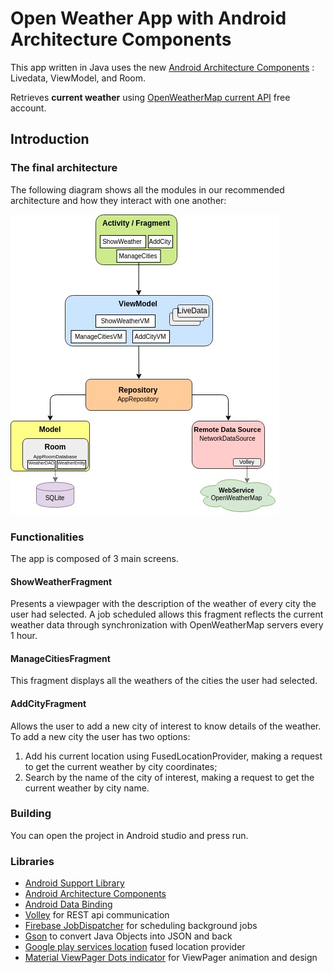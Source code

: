 # Open Weather App with Android Architecture Components

This app written in Java uses the new [Android Architecture Components](https://developer.android.com/topic/libraries/architecture/)
: Livedata, ViewModel, and Room. 

Retrieves **current weather** using [OpenWeatherMap current API](https://openweathermap.org/current) free account.
## Introduction

### The final architecture
The following diagram shows all the modules in our recommended architecture and how they interact with one another:

![alt text](/images/android%20architecture.jpg)

### Functionalities

The app is composed of 3 main screens.

#### ShowWeatherFragment
Presents a viewpager with the description of the weather of every city the user had selected.
A job scheduled allows this fragment reflects the current weather data through synchronization with OpenWeatherMap servers every 1 hour.
#### ManageCitiesFragment
This fragment displays all the weathers of the cities the user had selected.
#### AddCityFragment
Allows the user to add a new city of interest to know details of the weather. To add a new city the user has two options: 
1) Add his current location
using FusedLocationProvider, making a request to get the current weather by city coordinates; 
2) Search by the name of the city of interest, making a request to get the current weather by city name.

### Building
You can open the project in Android studio and press run.

### Libraries
* [Android Support Library](https://developer.android.com/topic/libraries/support-library/index.html)
* [Android Architecture Components](https://developer.android.com/arch)
* [Android Data Binding](https://developer.android.com/topic/libraries/data-binding/index.html)
* [Volley](https://github.com/google/volley) for REST api communication
* [Firebase JobDispatcher](https://github.com/firebase/firebase-jobdispatcher-android) for scheduling background jobs
* [Gson](https://github.com/google/gson) to convert Java Objects into JSON and back
* [Google play services location](https://developers.google.com/location-context/fused-location-provider/) fused location provider
* [Material ViewPager Dots indicator](https://github.com/tommybuonomo/dotsindicator) for ViewPager animation and design
